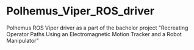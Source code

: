# Polhemus_Viper_ROS_driver
Polhemus ROS Viper driver as a part of the bachelor project "Recreating Operator Paths Using an Electromagnetic Motion Tracker and a Robot Manipulator"

